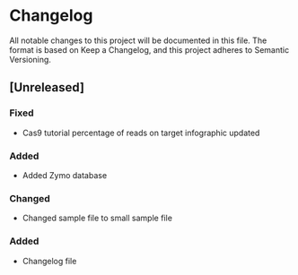 # Changelog
All notable changes to this project will be documented in this file.
The format is based on Keep a Changelog,
and this project adheres to Semantic Versioning.


## [Unreleased]
### Fixed
- Cas9 tutorial percentage of reads on target infographic updated
### Added
- Added Zymo database
### Changed
- Changed sample file to small sample file

### Added
- Changelog file 



